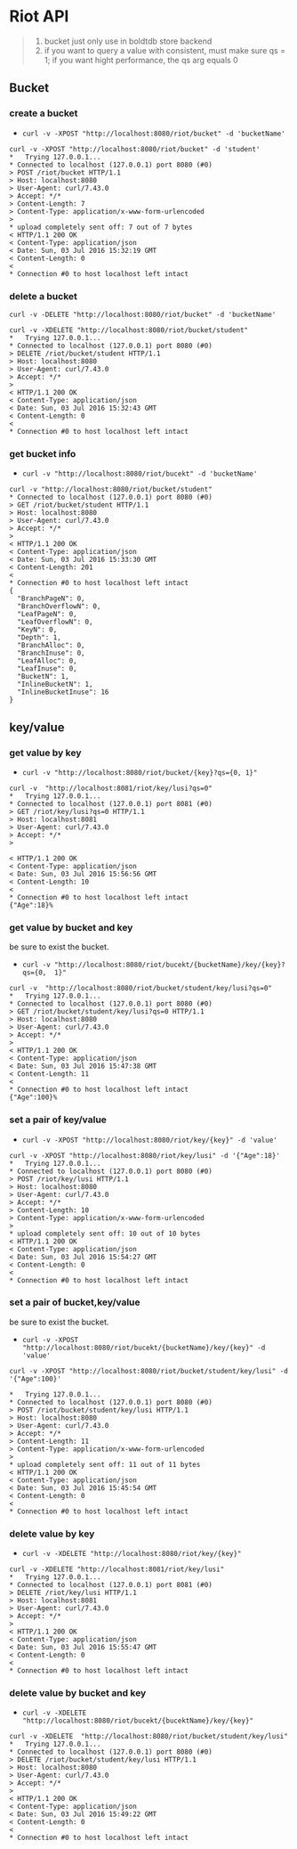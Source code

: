 # Riot API

> 1. bucket just only use in boldtdb store backend
> 2. if you want to query a value with consistent, must make sure qs = 1; if you want hight performance, the qs arg equals 0 

## Bucket

### create a bucket

- `curl -v -XPOST "http://localhost:8080/riot/bucket" -d 'bucketName'`

``` http
curl -v -XPOST "http://localhost:8080/riot/bucket" -d 'student'
*   Trying 127.0.0.1...
* Connected to localhost (127.0.0.1) port 8080 (#0)
> POST /riot/bucket HTTP/1.1
> Host: localhost:8080
> User-Agent: curl/7.43.0
> Accept: */*
> Content-Length: 7
> Content-Type: application/x-www-form-urlencoded
>
* upload completely sent off: 7 out of 7 bytes
< HTTP/1.1 200 OK
< Content-Type: application/json
< Date: Sun, 03 Jul 2016 15:32:19 GMT
< Content-Length: 0
<
* Connection #0 to host localhost left intact
```

### delete a bucket

`curl -v -DELETE "http://localhost:8080/riot/bucket" -d 'bucketName'`

``` http
curl -v -XDELETE "http://localhost:8080/riot/bucket/student"
*   Trying 127.0.0.1...
* Connected to localhost (127.0.0.1) port 8080 (#0)
> DELETE /riot/bucket/student HTTP/1.1
> Host: localhost:8080
> User-Agent: curl/7.43.0
> Accept: */*
>
< HTTP/1.1 200 OK
< Content-Type: application/json
< Date: Sun, 03 Jul 2016 15:32:43 GMT
< Content-Length: 0
<
* Connection #0 to host localhost left intact
```

### get bucket info

- `curl -v "http://localhost:8080/riot/bucekt" -d 'bucketName'`

``` http
curl -v "http://localhost:8080/riot/bucket/student"
* Connected to localhost (127.0.0.1) port 8080 (#0)
> GET /riot/bucket/student HTTP/1.1
> Host: localhost:8080
> User-Agent: curl/7.43.0
> Accept: */*
>
< HTTP/1.1 200 OK
< Content-Type: application/json
< Date: Sun, 03 Jul 2016 15:33:30 GMT
< Content-Length: 201
<
* Connection #0 to host localhost left intact
{
  "BranchPageN": 0,
  "BranchOverflowN": 0,
  "LeafPageN": 0,
  "LeafOverflowN": 0,
  "KeyN": 0,
  "Depth": 1,
  "BranchAlloc": 0,
  "BranchInuse": 0,
  "LeafAlloc": 0,
  "LeafInuse": 0,
  "BucketN": 1,
  "InlineBucketN": 1,
  "InlineBucketInuse": 16
}
```

## key/value

### get value by key

- `curl -v "http://localhost:8080/riot/bucket/{key}?qs={0, 1}"`

``` http
curl -v  "http://localhost:8081/riot/key/lusi?qs=0"
*   Trying 127.0.0.1...
* Connected to localhost (127.0.0.1) port 8081 (#0)
> GET /riot/key/lusi?qs=0 HTTP/1.1
> Host: localhost:8081
> User-Agent: curl/7.43.0
> Accept: */*
> 
 
< HTTP/1.1 200 OK
< Content-Type: application/json
< Date: Sun, 03 Jul 2016 15:56:56 GMT
< Content-Length: 10
< 
* Connection #0 to host localhost left intact
{"Age":18}%                                  
```
### get value by bucket and key

be sure to exist the bucket.

- `curl -v "http://localhost:8080/riot/bucekt/{bucketName}/key/{key}?qs={0,  1}"`

``` http
curl -v  "http://localhost:8080/riot/bucket/student/key/lusi?qs=0" 
*   Trying 127.0.0.1...
* Connected to localhost (127.0.0.1) port 8080 (#0)
> GET /riot/bucket/student/key/lusi?qs=0 HTTP/1.1
> Host: localhost:8080
> User-Agent: curl/7.43.0
> Accept: */*
> 
< HTTP/1.1 200 OK
< Content-Type: application/json
< Date: Sun, 03 Jul 2016 15:47:38 GMT
< Content-Length: 11
< 
* Connection #0 to host localhost left intact
{"Age":100}%                                  
```

### set a pair of key/value

- `curl -v -XPOST "http://localhost:8080/riot/key/{key}" -d 'value'`
```http
curl -v -XPOST "http://localhost:8080/riot/key/lusi" -d '{"Age":18}' 
*   Trying 127.0.0.1...
* Connected to localhost (127.0.0.1) port 8080 (#0)
> POST /riot/key/lusi HTTP/1.1
> Host: localhost:8080
> User-Agent: curl/7.43.0
> Accept: */*
> Content-Length: 10
> Content-Type: application/x-www-form-urlencoded
> 
* upload completely sent off: 10 out of 10 bytes
< HTTP/1.1 200 OK
< Content-Type: application/json
< Date: Sun, 03 Jul 2016 15:54:27 GMT
< Content-Length: 0
< 
* Connection #0 to host localhost left intact
```

### set a pair of bucket,key/value

be sure to exist the bucket.

- `curl -v -XPOST "http://localhost:8080/riot/bucekt/{bucketName}/key/{key}" -d 'value'`

``` http
curl -v -XPOST "http://localhost:8080/riot/bucket/student/key/lusi" -d '{"Age":100}'

*   Trying 127.0.0.1...
* Connected to localhost (127.0.0.1) port 8080 (#0)
> POST /riot/bucket/student/key/lusi HTTP/1.1
> Host: localhost:8080
> User-Agent: curl/7.43.0
> Accept: */*
> Content-Length: 11
> Content-Type: application/x-www-form-urlencoded
> 
* upload completely sent off: 11 out of 11 bytes
< HTTP/1.1 200 OK
< Content-Type: application/json
< Date: Sun, 03 Jul 2016 15:45:54 GMT
< Content-Length: 0
< 
* Connection #0 to host localhost left intact
```

### delete value by key

- `curl -v -XDELETE "http://localhost:8080/riot/key/{key}"`

``` http
curl -v -XDELETE "http://localhost:8081/riot/key/lusi" 
*   Trying 127.0.0.1...
* Connected to localhost (127.0.0.1) port 8081 (#0)
> DELETE /riot/key/lusi HTTP/1.1
> Host: localhost:8081
> User-Agent: curl/7.43.0
> Accept: */*
> 
< HTTP/1.1 200 OK
< Content-Type: application/json
< Date: Sun, 03 Jul 2016 15:55:47 GMT
< Content-Length: 0
< 
* Connection #0 to host localhost left intact
```

### delete value by bucket and key 

- `curl -v -XDELETE "http://localhost:8080/riot/bucekt/{bucektName}/key/{key}"`

``` http
curl -v -XDELETE  "http://localhost:8080/riot/bucket/student/key/lusi" 
*   Trying 127.0.0.1...
* Connected to localhost (127.0.0.1) port 8080 (#0)
> DELETE /riot/bucket/student/key/lusi HTTP/1.1
> Host: localhost:8080
> User-Agent: curl/7.43.0
> Accept: */*
> 
< HTTP/1.1 200 OK
< Content-Type: application/json
< Date: Sun, 03 Jul 2016 15:49:22 GMT
< Content-Length: 0
< 
* Connection #0 to host localhost left intact
```